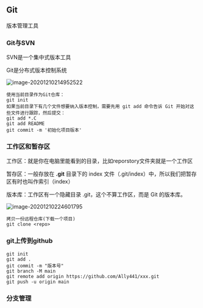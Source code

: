 ## Git

版本管理工具

### Git与SVN

SVN是一个集中式版本工具

Git是分布式版本控制系统

![image-20201210214952522](C:\Users\Ally\AppData\Roaming\Typora\typora-user-images\image-20201210214952522.png)

```
使用当前目录作为Git仓库：
git init
如果当前目录下有几个文件想要纳入版本控制，需要先用 git add 命令告诉 Git 开始对这些文件进行跟踪，然后提交：
git add *.C
git add README
git commit -m '初始化项目版本'
```

### 工作区和暂存区

工作区：就是你在电脑里能看到的目录，比如reporstory文件夹就是一个工作区

暂存区：一般存放在 **.git** 目录下的 index 文件（.git/index）中，所以我们把暂存区有时也叫作索引（index）

版本库：工作区有一个隐藏目录 .git，这个不算工作区，而是 Git 的版本库。

![image-20201210224601795](C:\Users\Ally\AppData\Roaming\Typora\typora-user-images\image-20201210224601795.png)

```
拷贝一份远程仓库(下载一个项目)
git clone <repo>
```

### git上传到github

```
git init
git add . 
git commit -m "版本号"
git branch -M main
git remote add origin https://github.com/Ally441/xxx.git
git push -u origin main
```



### 分支管理

